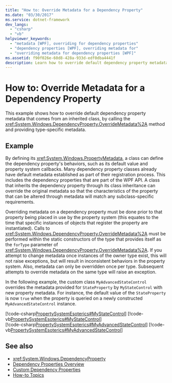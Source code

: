 ```yaml
---
title: "How to: Override Metadata for a Dependency Property"
ms.date: "03/30/2017"
ms.service: dotnet-framework
dev_langs: 
  - "csharp"
  - "vb"
helpviewer_keywords: 
  - "metadata [WPF], overriding for dependency properties"
  - "dependency properties [WPF], overriding metadata for"
  - "overriding metadata for dependency properties [WPF]"
ms.assetid: f90f026e-60d8-428a-933d-edf0dba4441f
description: Learn how to override default dependency property metadata from an inherited class by calling the OverrideMetadata method and providing type-specific metadata.
---
```

# How to: Override Metadata for a Dependency Property

This example shows how to override default dependency property metadata that comes from an inherited class, by calling the <xref:System.Windows.DependencyProperty.OverrideMetadata%2A> method and providing type-specific metadata.  
  
## Example  

 By defining its <xref:System.Windows.PropertyMetadata>, a class can define the dependency property's behaviors, such as its default value and property system callbacks. Many dependency property classes already have default metadata established as part of their registration process. This includes the dependency properties that are part of the WPF API. A class that inherits the dependency property through its class inheritance can override the original metadata so that the characteristics of the property that can be altered through metadata will match any subclass-specific requirements.  
  
 Overriding metadata on a dependency property must be done prior to that property being placed in use by the property system (this equates to the time that specific instances of objects that register the property are instantiated). Calls to <xref:System.Windows.DependencyProperty.OverrideMetadata%2A> must be performed within the static constructors of the type that provides itself as the `forType` parameter of <xref:System.Windows.DependencyProperty.OverrideMetadata%2A>. If you attempt to change metadata once instances of the owner type exist, this will not raise exceptions, but will result in inconsistent behaviors in the property system. Also, metadata can only be overridden once per type. Subsequent attempts to override metadata on the same type will raise an exception.  
  
 In the following example, the custom class `MyAdvancedStateControl` overrides the metadata provided for `StateProperty` by `MyStateControl` with new property metadata. For instance, the default value of the `StateProperty` is now `true` when the property is queried on a newly constructed `MyAdvancedStateControl` instance.  
  
 [!code-csharp[PropertySystemEsoterics#MyStateControl](~/samples/snippets/csharp/VS_Snippets_Wpf/PropertySystemEsoterics/CSharp/SDKSampleLibrary/class1.cs#mystatecontrol)]
 [!code-vb[PropertySystemEsoterics#MyStateControl](~/samples/snippets/visualbasic/VS_Snippets_Wpf/PropertySystemEsoterics/visualbasic/sdksamplelibrary/class1.vb#mystatecontrol)]  
[!code-csharp[PropertySystemEsoterics#MyAdvancedStateControl](~/samples/snippets/csharp/VS_Snippets_Wpf/PropertySystemEsoterics/CSharp/SDKSampleLibrary/class1.cs#myadvancedstatecontrol)]
[!code-vb[PropertySystemEsoterics#MyAdvancedStateControl](~/samples/snippets/visualbasic/VS_Snippets_Wpf/PropertySystemEsoterics/visualbasic/sdksamplelibrary/class1.vb#myadvancedstatecontrol)]  
  
## See also

- <xref:System.Windows.DependencyProperty>
- [Dependency Properties Overview](dependency-properties-overview.md)
- [Custom Dependency Properties](custom-dependency-properties.md)
- [How-to Topics](properties-how-to-topics.md)
